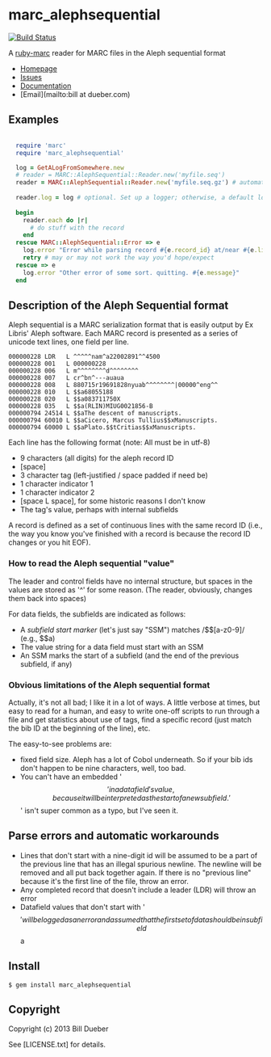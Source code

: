 # marc_alephsequential
[![Build Status](https://secure.travis-ci.org/billdueber/marc_alephsequential.png)](http://travis-ci.org/billdueber/marc_alephsequential)

A [ruby-marc](https://github.com/ruby-marc/ruby-marc) reader for MARC files in the Aleph sequential format

* [Homepage](https://github.com/billdueber/marc_alephsequential#readme)
* [Issues](https://github.com/billdueber/marc_alephsequential/issues)
* [Documentation](http://rubydoc.info/gems/marc_alephsequential/frames)
* [Email](mailto:bill at dueber.com)

## Examples

```ruby

  require 'marc'
  require 'marc_alephsequential'

  log = GetALogFromSomewhere.new
  # reader = MARC::AlephSequential::Reader.new('myfile.seq')
  reader = MARC::AlephSequential::Reader.new('myfile.seq.gz') # automatically notice the .gz and behave!
  
  reader.log = log # optional. Set up a logger; otherwise, a default logger will be used
  
  begin
    reader.each do |r|
      # do stuff with the record
    end  
  rescue MARC::AlephSequential::Error => e
    log.error "Error while parsing record #{e.record_id} at/near #{e.line_number}: #{e.message}"
    retry # may or may not work the way you'd hope/expect
  rescue => e
    log.error "Other error of some sort. quitting. #{e.message}"
  end

```

## Description of the Aleph Sequential format

Aleph sequential is a MARC serialization format that is easily output by Ex Libris' Aleph software.
Each MARC record is presented as a series of unicode text lines, one field per line.


    000000228 LDR   L ^^^^^nam^a22002891^^4500
    000000228 001   L 000000228
    000000228 006   L m^^^^^^^^d^^^^^^^^
    000000228 007   L cr^bn^---auaua
    000000228 008   L 880715r19691828nyuab^^^^^^^^|00000^eng^^
    000000228 010   L $$a68055188
    000000228 020   L $$a083711750X
    000000228 035   L $$a(RLIN)MIUG0021856-B
    000000794 24514 L $$aThe descent of manuscripts.
    000000794 60010 L $$aCicero, Marcus Tullius$$xManuscripts.
    000000794 60000 L $$aPlato.$$tCritias$$xManuscripts.

Each line has the following format (note: All must be in utf-8)

* 9 characters (all digits) for the aleph record ID
* [space]
* 3 character tag (left-justified / space padded if need be)
* 1 character indicator 1
* 1 character indicator 2
* [space L space], for some historic reasons I don't know
* The tag's value, perhaps with internal subfields

A record is defined as a set of continuous lines with the same record ID (i.e., the way you know you've finished with a record is because the record ID changes or you hit EOF). 

### How to read the Aleph sequential "value"

The leader and control fields have no internal structure, but spaces in the values are stored as '^' for some reason. (The reader, obviously, changes them back into spaces)

For data fields, the subfields are indicated as follows:

* A _subfield start marker_ (let's just say "SSM") matches /\$\$[a-z0-9]/ (e.g., $$a)
* The value string for a data field must start with an SSM 
* An SSM marks the start of a subfield (and the end of the previous subfield, if any)

### Obvious limitations of the Aleph sequential format

Actually, it's not all bad; I like it in a lot of ways. A little verbose at times, but easy to read for a human, and easy to write one-off scripts to run through a file and get statistics about use of tags, find a specific record (just match the bib ID at the beginning of the line), etc. 

The easy-to-see problems are:

* fixed field size. Aleph has a lot of Cobol underneath. So if your bib ids don't happen to be nine characters, well, too bad.
* You can't have an embedded '$$' in a data field's value, because it will be interpreted as the start of a new subfield. '$$' isn't super common as a typo, but I've seen it.


## Parse errors and automatic workarounds

* Lines that don't start with a nine-digit id will be assumed to be a part of the previous line that has an illegal spurious newline. The newline will be removed and all put back together again. If there is no "previous line" because it's the first line of the file, throw an error.
* Any completed record that doesn't include a leader (LDR) will throw an error
* Datafield values that don't start with '$$' will be logged as an error and assumed that the first set of data should be in subfield $$a



## Install

    $ gem install marc_alephsequential

## Copyright

Copyright (c) 2013 Bill Dueber

See [LICENSE.txt] for details.
